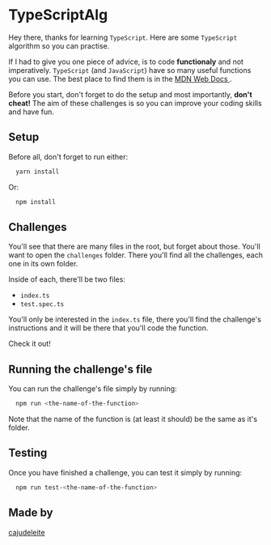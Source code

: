 # TypeScriptAlg

Hey there, thanks for learning `TypeScript`. Here are some `TypeScript` algorithm so you can practise.

If I had to give you one piece of advice, is to code **functionaly** and not imperatively. `TypeScript` (and `JavaScript`) have so many useful functions you can use. The best place to find them is in the [MDN Web Docs ](https://developer.mozilla.org/en-US/).

Before you start, don't forget to do the setup and most importantly, **don't cheat!** The aim of these challenges is so you can improve your coding skills and have fun.
## Setup

Before all, don't forget to run either:

```bash
  yarn install
```

Or:

```bash
  npm install
```

## Challenges

You'll see that there are many files in the root, but forget about those. You'll want to open the `challenges` folder. There you'll find all the challenges, each one in its own folder.

Inside of each, there'll be two files:
- `index.ts`
- `test.spec.ts`

You'll only be interested in the `index.ts` file, there you'll find the challenge's instructions and it will be there that you'll code the function.

Check it out!



## Running the challenge's file

You can run the challenge's file simply by running:

```bash
  npm run <the-name-of-the-function>
```
Note that the name of the function is (at least it should) be the same as it's folder.
## Testing

Once you have finished a challenge, you can test it simply by running:

```bash
  npm run test-<the-name-of-the-function>
```


## Made by

[cajudeleite](https://github.com/cajudeleite)
